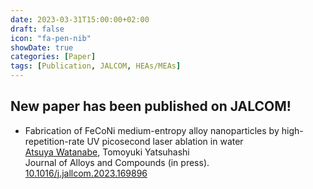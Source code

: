 ```yaml
---
date: 2023-03-31T15:00:00+02:00
draft: false
icon: "fa-pen-nib"
showDate: true
categories: [Paper]
tags: [Publication, JALCOM, HEAs/MEAs]
---
```


## New paper has been published on JALCOM!

* Fabrication of FeCoNi medium-entropy alloy nanoparticles by high-repetition-rate UV picosecond laser ablation in water  
    <u>Atsuya Watanabe</u>, Tomoyuki Yatsuhashi  
    Journal of Alloys and Compounds (in press).  
    <i class="ai ai-doi ai"></i> [10.1016/j.jallcom.2023.169896](https://doi.org/10.1016/j.jallcom.2023.169896) <i class="ai ai-closed-access ai"></i>

<div class="iframely-embed"><div class="iframely-responsive" style="height: 140px; padding-bottom: 0;"><a href="https://www.sciencedirect.com/science/article/abs/pii/S0925838823011994" data-iframely-url="//cdn.iframe.ly/api/iframe?url=https%3A%2F%2Fdoi.org%2F10.1016%2Fj.jallcom.2023.169896&key=8bc9fbec81f15b0cbb303c18f126d6a3"></a></div></div><script async src="//cdn.iframe.ly/embed.js" charset="utf-8"></script>
</br>

<div class="iframely-embed"><div class="iframely-responsive" style="height: 140px; padding-bottom: 0;"><a href="https://www.omu.ac.jp/sci/chem-photophys/info/news/entry-25976.html" data-iframely-url="//cdn.iframe.ly/api/iframe?url=https%3A%2F%2Fwww.omu.ac.jp%2Fsci%2Fchem-photophys%2Finfo%2Fnews%2Fentry-25976.html&key=8bc9fbec81f15b0cbb303c18f126d6a3"></a></div></div><script async src="//cdn.iframe.ly/embed.js" charset="utf-8"></script>